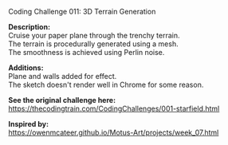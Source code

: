 Coding Challenge 011: 3D Terrain Generation

**Description:**  
Cruise your paper plane through the trenchy terrain.  
The terrain is procedurally generated using a mesh.  
The smoothness is achieved using Perlin noise.  

**Additions:**  
Plane and walls added for effect.  
The sketch doesn't render well in Chrome for some reason.  
  
**See the original challenge here:**  
https://thecodingtrain.com/CodingChallenges/001-starfield.html

**Inspired by:**  
https://owenmcateer.github.io/Motus-Art/projects/week_07.html
